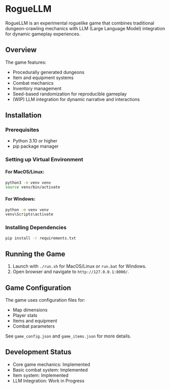 # RogueLLM

RogueLLM is an experimental roguelike game that combines traditional dungeon-crawling
mechanics with LLM (Large Language Model) integration for dynamic gameplay experiences.

## Overview

The game features:
- Procedurally generated dungeons
- Item and equipment systems
- Combat mechanics
- Inventory management
- Seed-based randomization for reproducible gameplay
- (WIP) LLM integration for dynamic narrative and interactions

## Installation

### Prerequisites
- Python 3.10 or higher
- pip package manager

### Setting up Virtual Environment

#### For MacOS/Linux:
```bash
python3 -m venv venv
source venv/bin/activate
```

#### For Windows:
```bash
python -m venv venv
venv\Scripts\activate
```

### Installing Dependencies
```bash
pip install -r requirements.txt
```

## Running the Game
1. Launch with `./run.sh` for MacOS/Linux or `run.bat` for Windows.
2. Open browser and navigate to `http://127.0.0.1:8000/`.

## Game Configuration
The game uses configuration files for:
- Map dimensions
- Player stats
- Items and equipment
- Combat parameters

See `game_config.json` and `game_items.json` for more details.

## Development Status
- Core game mechanics: Implemented
- Basic combat system: Implemented
- Item system: Implemented
- LLM Integration: Work in Progress